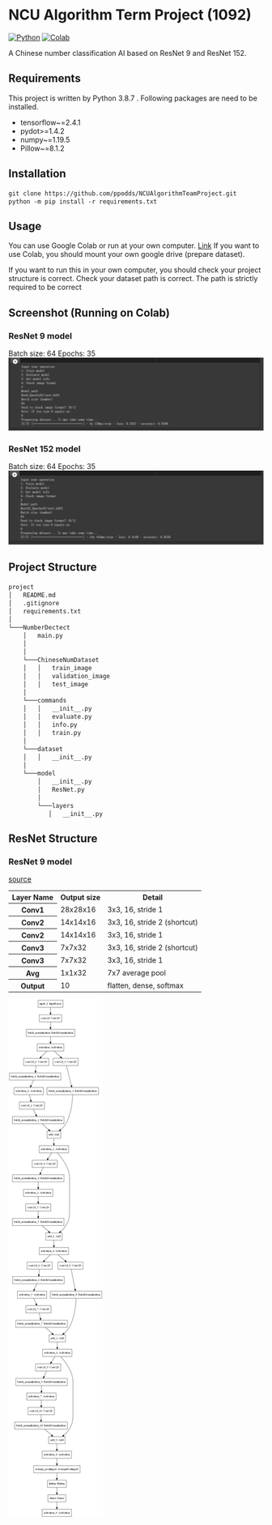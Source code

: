 # NCU Algorithm Term Project (1092)
[![Python](https://img.shields.io/badge/python-3.8.7-green)](https://www.python.org/doc/versions/)
[![Colab](https://img.shields.io/badge/Google%20Colab-1.0.2-green)](https://colab.research.google.com/drive/1OspRKKJob_opurnCR-IcOGrCxLRAmp0Z?usp=sharing)

A Chinese number classification AI based on ResNet 9 and ResNet 152.

## Requirements
This project is written by Python 3.8.7 . Following packages are need to be installed.
- tensorflow~=2.4.1
- pydot>=1.4.2
- numpy~=1.19.5
- Pillow~=8.1.2


## Installation

```shell script
git clone https://github.com/ppodds/NCUAlgorithmTeamProject.git
python -m pip install -r requirements.txt
```

## Usage

You can use Google Colab or run at your own computer. [Link](https://colab.research.google.com/drive/1OspRKKJob_opurnCR-IcOGrCxLRAmp0Z?usp=sharing)
If you want to use Colab, you should mount your own google drive (prepare dataset).

If you want to run this in your own computer, you should check your project structure is correct.
Check your dataset path is correct. The path is strictly required to be correct 

## Screenshot (Running on Colab)

### ResNet 9 model

Batch size: 64
Epochs: 35
![](Documents/ResNet9%20Epoch35.png)

### ResNet 152 model

Batch size: 64
Epochs: 35
![](Documents/ResNet152%20Epoch35.png)

## Project Structure

```
project
│   README.md
│   .gitignore
│   requirements.txt    
│
└───NumberDectect
    │   main.py
    │
    │
    └───ChineseNumDataset
    │   │   train_image
    │   │   validation_image
    │   │   test_image
    │
    └───commands
    │   │   __init__.py
    │   │   evaluate.py
    │   │   info.py
    │   │   train.py
    │ 
    └───dataset
    │   │   __init__.py
    │
    └───model
        │   __init__.py
        │   ResNet.py
        │
        └───layers
           │   __init__.py
```

## ResNet Structure

### ResNet 9 model

[source](https://blog.csdn.net/yyyerica/article/details/86541473)

<table>
  <tr>
  <th>Layer Name</th>
    <th>Output size  </th>
    <th>Detail</th>
  </tr>
  <tr>
  <th>Conv1</th>
    <td>28x28x16</td>
    <td>3x3, 16, stride 1</td>
  </tr>
  <tr>
  <th>Conv2</th>
    <td>14x14x16</td>
    <td>3x3, 16, stride 2 (shortcut)</td>
  </tr>
  <tr>
  <th>Conv2</th>
    <td>14x14x16</td>
    <td>3x3, 16, stride 1 </td>
  </tr>
  <tr>
  <th>Conv3</th>
    <td>7x7x32</td>
    <td>3x3, 16, stride 2 (shortcut)</td>
  </tr>
  <tr>
  <th>Conv3</th>
    <td>7x7x32</td>
    <td>3x3, 16, stride 1</td>
  </tr>
  <tr>
  <th>Avg</th>
    <td>1x1x32</td>
    <td>7x7 average pool</td>
  </tr>
  <tr>
  <th>Output</th>
    <td>10</td>
    <td>flatten, dense, softmax</td>
  </tr>
</table>

![](Documents/Res9.png)